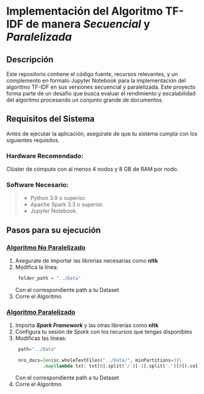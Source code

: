 # Implementación del Algoritmo **TF-IDF** de manera *Secuencial* y *Paralelizada*

## Descripción
Este repositorio contiene el código fuente, recursos relevantes, y un complemento en formato Jupyter Notebook para la implementación del algoritmo TF-IDF en sus versiones secuencial y paralelizada. 
Este proyecto forma parte de un desafío que busca evaluar el rendimiento y escalabilidad del algoritmo procesando un conjunto grande de documentos.

## Requisitos del Sistema
Antes de ejecutar la aplicación, asegúrate de que tu sistema cumpla con los siguientes requisitos.

  ### Hardware Recomendado:
  Clúster de cómputo con al menos 4 nodos y 8 GB de RAM por nodo.
  
  ### Software Necesario:
  > * Python 3.9 o superior.
  > * Apache Spark 3.3 o superior.
  > * Jupyter Notebook.

## Pasos para su ejecución
  ### [Algoritmo No Paralelizado](TF_IDF_NonP.ipynb/)
  1. Asegurate de importar las librerías necesarias como **nltk**
  2. Modifica la línea:
     ```Python
      folder_path = "../Data"
     ```
     Con el correspondiente path a tu Dataset
  3. Corre el Algoritmo

  ### [Algoritmo Paralelizado](TF_IDF_P3.ipynb/)
  1. Importa ***Spark Framework*** y las otras librerías como **nltk**
  2. Configura tu sesión de *Spark* con los recursos que tengas disponibles
  3. Modificas las líneas:
     ```Python
      path="../Data"
     ```
     ```Python
      nro_docs=len(sc.wholeTextFiles("../Data/", minPartitions=3)\
               .map(lambda txt: txt[0].split('/')[-1].split('.')[0]).collect())
     ```
     Con el correspondiente path a tu Dataset
  4. Corre el Algoritmo
